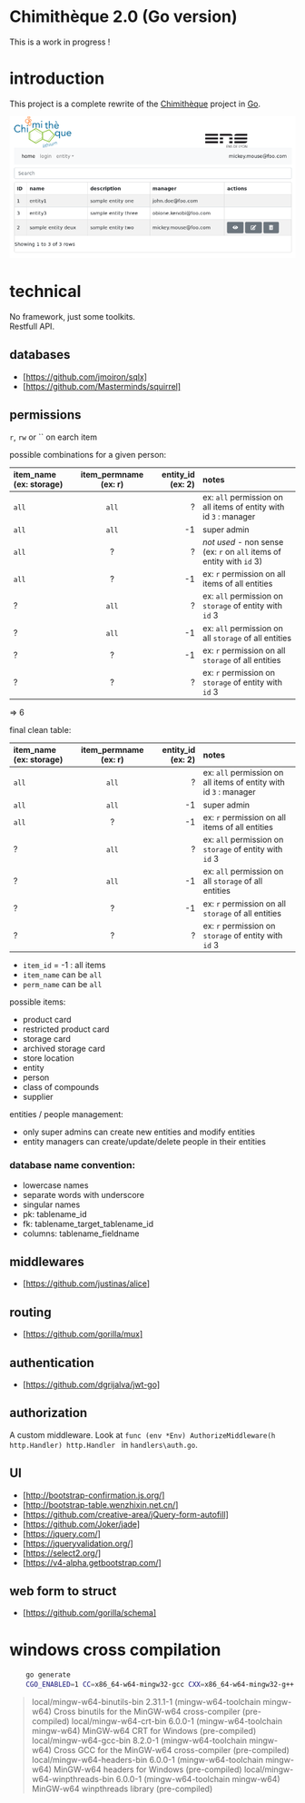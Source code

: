 # Chimithèque 2.0 (Go version)

This is a work in progress !

# introduction

This project is a complete rewrite of the [Chimithèque](https://github.com/tbellembois/chimitheque) project in [Go](https://golang.org/).

![screenshot](screenshot.png)

# technical

No framework, just some toolkits.  
Restfull API.

## databases

- [https://github.com/jmoiron/sqlx]
- [https://github.com/Masterminds/squirrel]

## permissions

`r`, `rw` or `` on earch item

possible combinations for a given person:

| item_name (ex: storage) | item_permname (ex: r) | entity_id (ex: 2) | notes |
| :-- | :--: | --: | :-- |
| `all`       |     `all`     |  ? | ex: `all` permission on all items of entity with id `3` : manager |
| `all`       |     `all`     | -1 | super admin |
| `all`     |   ?    |      ? | *not used* - non sense (ex: `r` on `all` items of entity with `id` 3) |
| `all`     |   ?    |      -1| ex: `r` permission on all items of all entities |
| ?     |   `all`    |      ? | ex: `all` permission on `storage` of entity with `id` 3 |
| ?     |   `all`    |      -1| ex: `all` permission on all `storage` of all entities |
| ?     |   ?    |   -1 | ex: `r` permission on all `storage` of all entities |
| ?     |   ?    |   ?  | ex: `r` permission on `storage` of entity with `id` 3 |

=> 6

final clean table:

| item_name (ex: storage) | item_permname (ex: r) | entity_id (ex: 2) | notes |
| :-- | :--: | --: | :-- |
| `all`       |     `all`     |  ? | ex: `all` permission on all items of entity with id `3` : manager |
| `all`       |     `all`     | -1 | super admin |
| `all`     |   ?    |      -1| ex: `r` permission on all items of all entities |
| ?     |   `all`    |      ? | ex: `all` permission on `storage` of entity with `id` 3 |
| ?     |   `all`    |      -1| ex: `all` permission on all `storage` of all entities |
| ?     |   ?    |   -1 | ex: `r` permission on all `storage` of all entities |
| ?     |   ?    |   ?  | ex: `r` permission on `storage` of entity with `id` 3 |

- `item_id` = -1 : all items
- `item_name` can be `all`
- `perm_name` can be `all`

possible items:
- product card
- restricted product card
- storage card
- archived storage card
- store location
- entity
- person
- class of compounds
- supplier

entities / people management:
- only super admins can create new entities and modify entities
- entity managers can create/update/delete people in their entities

### database name convention:
 
 - lowercase names
 - separate words with underscore
 - singular names
 - pk: tablename_id
 - fk: tablename_target_tablename_id
 - columns: tablename_fieldname

## middlewares

- [https://github.com/justinas/alice]

## routing

- [https://github.com/gorilla/mux]

## authentication

- [https://github.com/dgrijalva/jwt-go]

## authorization

A custom middleware. Look at `func (env *Env) AuthorizeMiddleware(h http.Handler) http.Handler ` in `handlers\auth.go`.

## UI

- [http://bootstrap-confirmation.js.org/]
- [http://bootstrap-table.wenzhixin.net.cn/]
- [https://github.com/creative-area/jQuery-form-autofill]
- [https://github.com/Joker/jade]
- [https://jquery.com/]
- [https://jqueryvalidation.org/]
- [https://select2.org/]
- [https://v4-alpha.getbootstrap.com/]

## web form to struct

- [https://github.com/gorilla/schema]

# windows cross compilation

```bash
    go generate
    CGO_ENABLED=1 CC=x86_64-w64-mingw32-gcc CXX=x86_64-w64-mingw32-g++ GOOS=windows GOARCH=amd64 go build
```

> local/mingw-w64-binutils-bin 2.31.1-1 (mingw-w64-toolchain mingw-w64)
>     Cross binutils for the MinGW-w64 cross-compiler (pre-compiled)
> local/mingw-w64-crt-bin 6.0.0-1 (mingw-w64-toolchain mingw-w64)
>     MinGW-w64 CRT for Windows (pre-compiled)
> local/mingw-w64-gcc-bin 8.2.0-1 (mingw-w64-toolchain mingw-w64)
>     Cross GCC for the MinGW-w64 cross-compiler (pre-compiled)
> local/mingw-w64-headers-bin 6.0.0-1 (mingw-w64-toolchain mingw-w64)
>     MinGW-w64 headers for Windows (pre-compiled)
> local/mingw-w64-winpthreads-bin 6.0.0-1 (mingw-w64-toolchain mingw-w64)
>     MinGW-w64 winpthreads library (pre-compiled)